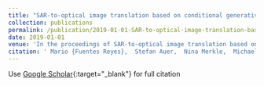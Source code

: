 ```yaml
---
title: "SAR-to-optical image translation based on conditional generative adversarial networks -- optimization, opportunities and limits"
collection: publications
permalink: /publication/2019-01-01-SAR-to-optical-image-translation-based-on-conditional-generative-adversarial-networks-optimization-opportunities-and-limits
date: 2019-01-01
venue: 'In the proceedings of SAR-to-optical image translation based on conditional generative adversarial networks -- optimization, opportunities and limits'
citation: ' Mario {Fuentes Reyes},  Stefan Auer,  Nina Merkle,  Michael Schmitt, &quot;SAR-to-optical image translation based on conditional generative adversarial networks -- optimization, opportunities and limits.&quot; In the proceedings of SAR-to-optical image translation based on conditional generative adversarial networks -- optimization, opportunities and limits, 2019.'
---
```

Use [Google Scholar](https://scholar.google.com/scholar?q=SAR+to+optical+image+translation+based+on+conditional+generative+adversarial+networks++++optimization,+opportunities+and+limits){:target="_blank"} for full citation